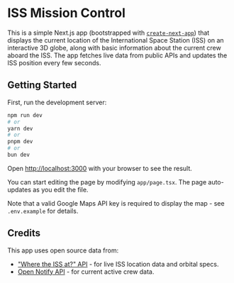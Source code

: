 # ISS Mission Control

This is a simple Next.js app (bootstrapped with [`create-next-app`](https://nextjs.org/docs/app/api-reference/cli/create-next-app)) that displays the current location of the International Space Station (ISS) on an interactive 3D globe, along with basic information about the current crew aboard the ISS. The app fetches live data from public APIs and updates the ISS position every few seconds.

## Getting Started

First, run the development server:

```bash
npm run dev
# or
yarn dev
# or
pnpm dev
# or
bun dev
```

Open [http://localhost:3000](http://localhost:3000) with your browser to see the result.

You can start editing the page by modifying `app/page.tsx`. The page auto-updates as you edit the file.

Note that a valid Google Maps API key is required to display the map - see `.env.example` for details.

## Credits

This app uses open source data from:

- ["Where the ISS at?" API](https://wheretheiss.at/w/developer) - for live ISS location data and orbital specs.
- [Open Notify API](http://open-notify.org/) - for current active crew data.
